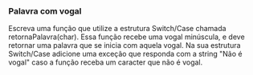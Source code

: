 ### Palavra com vogal ###

Escreva uma função que utilize a estrutura Switch/Case chamada retornaPalavra(char). Essa função recebe uma vogal minúscula, e deve retornar uma palavra que se inicia com aquela vogal. Na sua estrutura Switch/Case adicione uma exceção que responda com a string "Não é vogal" caso a função receba um caracter que não é vogal.